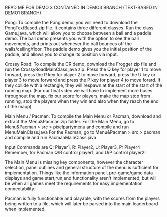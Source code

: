 READ ME FOR DEMO 3 CONTAINED IN DEMO3 BRANCH (TEXT-BASED IN DEMO1 BRANCH)

Pong: 
  To compile the Pong demo, you will need to download the PongTextBased.zip file. It contains three different classes.
Run the class Game.java, which will allow you to choose between a ball and a paddle demo. The ball demo presents you with the option to see the ball movements, and prints out whenever the ball bounces off the walls/ceiling/floor. The paddle demo gives you the initial   position of the paddle, and allows you to change its position via input.
  
Crossy Road: 
  To compile the CR demo, download the Frogger zip file and run the CrossyRoadMainClass.java zip. Press the Q key for player 1 to move forward, press the R key for player 2 to move forward, press the U key or player 3 to move forward and press the P key for player 4 to move forard. If they collide with a rectangle, they will respawn at the start of the start of the running map. (For our final video we will have to implement more buses throughout the map, fix our score for players, make the map stop from running, stop the players when they win and also when they reach the end of the mapp)
  
Main Menu / Pacman: 
  To compile the Main Menu or Pacman, download and extract the Menu&Pacman.zip folder. 
  For the Main Menu, go to Menu&Pacman > src > pixelpartymenu and compile and run MenuMainClass.java
  For the Pacman, go to Menu&Pacman > src > pacman and compile and run PacmanMainClass.java
  
  Input Commands are Q: Player1, R: Player2, U: Player3, P: Player4
  Remember, for Pacman Q/R control player1, and U/P control player2!
  
  The Main Menu is missing key components, however the character selection, panel outlines and general structure of the menu is sufficient for implementation. Things like the information panel, pre-game/game data displays and game start,run,end functionality aren't implemented, but will be when all games meet the requirements for easy implementation connectability.
  
  Pacman is fully functionable and playable, with the scores from the players being written to a file, which will later be parsed into the main leaderboard when implemented.
  
